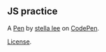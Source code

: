 JS practice
-----------


A [Pen](https://codepen.io/stella_lee/pen/WmZOEq) by [stella lee](https://codepen.io/stella_lee) on [CodePen](https://codepen.io).

[License](https://codepen.io/stella_lee/pen/WmZOEq/license).